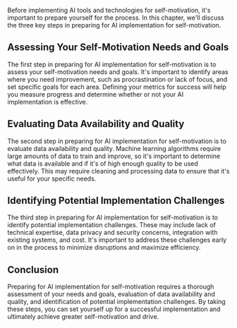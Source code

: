 
Before implementing AI tools and technologies for self-motivation, it's important to prepare yourself for the process. In this chapter, we'll discuss the three key steps in preparing for AI implementation for self-motivation.

Assessing Your Self-Motivation Needs and Goals
----------------------------------------------

The first step in preparing for AI implementation for self-motivation is to assess your self-motivation needs and goals. It's important to identify areas where you need improvement, such as procrastination or lack of focus, and set specific goals for each area. Defining your metrics for success will help you measure progress and determine whether or not your AI implementation is effective.

Evaluating Data Availability and Quality
----------------------------------------

The second step in preparing for AI implementation for self-motivation is to evaluate data availability and quality. Machine learning algorithms require large amounts of data to train and improve, so it's important to determine what data is available and if it's of high enough quality to be used effectively. This may require cleaning and processing data to ensure that it's useful for your specific needs.

Identifying Potential Implementation Challenges
-----------------------------------------------

The third step in preparing for AI implementation for self-motivation is to identify potential implementation challenges. These may include lack of technical expertise, data privacy and security concerns, integration with existing systems, and cost. It's important to address these challenges early on in the process to minimize disruptions and maximize efficiency.

Conclusion
----------

Preparing for AI implementation for self-motivation requires a thorough assessment of your needs and goals, evaluation of data availability and quality, and identification of potential implementation challenges. By taking these steps, you can set yourself up for a successful implementation and ultimately achieve greater self-motivation and drive.
